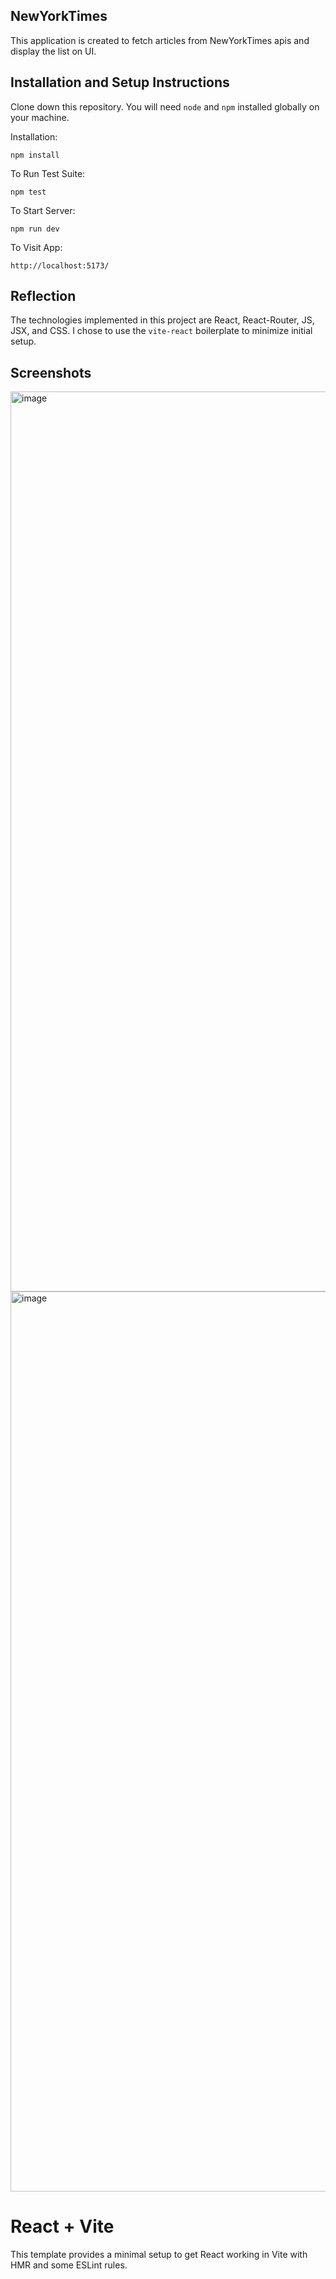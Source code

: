 ## NewYorkTimes


This application is created to fetch articles from NewYorkTimes apis and display the list on UI.

## Installation and Setup Instructions

Clone down this repository. You will need `node` and `npm` installed globally on your machine.

Installation:

`npm install`

To Run Test Suite:

`npm test`

To Start Server:

`npm run dev`

To Visit App:

`http://localhost:5173/`

## Reflection

The technologies implemented in this project are React, React-Router, JS, JSX, and CSS. I chose to use the `vite-react` boilerplate to minimize initial setup.

## Screenshots

<img width="1440" alt="image" src="https://github.com/user-attachments/assets/10b67077-2906-4d1d-aedd-662479191922">
<img width="1440" alt="image" src="https://github.com/user-attachments/assets/99e8b87f-500e-4bf6-982e-99ebf82021b2">


# React + Vite

This template provides a minimal setup to get React working in Vite with HMR and some ESLint rules.
